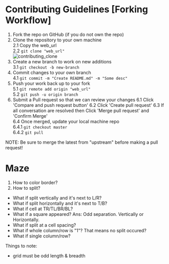 # Contributing Guidelines [Forking Workflow]
1. Fork the repo on GitHub (if you do not own the repo)  
2. Clone the repository to your own machine  
2.1 Copy the web_url  
2.2 `git clone "web_url"`  
![contributing_clone](https://user-images.githubusercontent.com/48362970/93743747-2e5b1f00-fc23-11ea-9d90-8a286888296a.png)  
3. Create a new branch to work on new additions  
3.1 `git checkout -b new-branch`  
4. Commit changes to your own branch  
4.1 `git commit -m "Create README.md" -m "Some desc"`  
5. Push your work back up to your fork  
5.1 `git remote add origin "web_url"`  
5.2 `git push -u origin branch`  
6. Submit a Pull request so that we can review your changes
6.1 Click 'Compare and push request button'
6.2 Click 'Create pull request'
6.3 If all conversation are resolved then Click 'Merge pull request' and 'Confirm Merge'  
6.4 Once merged, update your local machine repo  
6.4.1 `git checkout master`  
6.4.2 `git pull`  

NOTE: Be sure to merge the latest from "upstream" before making a pull request!

# Maze

1. How to color border? 
2. How to split?
- What if split vertically and it's next to L/R?
- What if split horizontally and it's next to T/B?
- What if cell at TR/TL/BR/BL? 
- What if a square appeared? 
Ans: Odd separation. Vertically or Horizontally.
- What if split at a cell spacing?
- What if whole column/row is "1"? That means no split occured?
- What if single column/row?

Things to note:
- grid must be odd length & breadth
